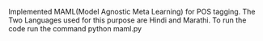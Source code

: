Implemented MAML(Model Agnostic Meta Learning) for POS tagging.
The Two Languages used for this purpose are Hindi and Marathi.
To run the code run the command python maml.py

